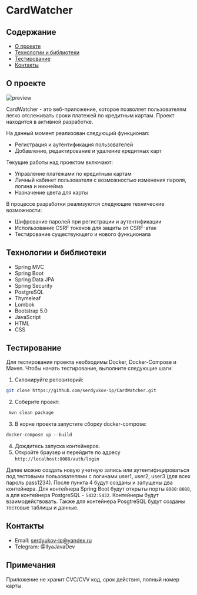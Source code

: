 # CardWatcher

## Содержание
- [О проекте](#о-проекте)
- [Технологии и библиотеки](#технологии-и-библиотеки)
- [Тестирование](#тестирование)
- [Контакты](#контакты)

## О проекте

![preview](https://github.com/serdyukov-ip/CardWatcher/assets/53144887/40f4ed7e-f140-451d-8388-293011ac44c9)

CardWatcher - это веб-приложение, которое позволяет пользователям легко отслеживать сроки платежей по кредитным картам. Проект находится в активной разработке.

На данный момент реализован следующий функционал:
- Регистрация и аутентификация пользователей
- Добавление, редактирование и удаление кредитных карт

Текущие работы над проектом включают:
- Управление платежами по кредитным картам
- Личный кабинет пользователя с возможностью изменения пароля, логина и никнейма
- Назначение цвета для карты

В процессе разработки реализуются следующие технические возможности:
- Шифрование паролей при регистрации и аутентификации
- Использование CSRF токенов для защиты от CSRF-атак
- Тестирование существующего и нового функционала

## Технологии и библиотеки

- Spring MVC
- Spring Boot
- Spring Data JPA
- Spring Security
- PostgreSQL
- Thymeleaf
- Lombok
- Bootstrap 5.0
- JavaScript
- HTML
- CSS

## Тестирование

Для тестирования проекта необходимы Docker, Docker-Compose и Maven. Чтобы начать тестирование, выполните следующие шаги:

1. Склонируйте репозиторий:
```bash
git clone https://github.com/serdyukov-ip/CardWatcher.git
```
2. Соберите проект:
```bash
 mvn clean package
```
3. В корне проекта запустите сборку docker-compose:
```dockerfile
docker-compose up --build
```
4. Дождитесь запуска контейнеров.
5. Откройте браузер и перейдите по адресу `http://localhost:8080/auth/login`

Далее можно создать новую учетную запись или аутентифицироваться под тестовыми пользователями с логинами user1, user2, user3 (для всех пароль pass1234).
После пункта 4 будут созданы и запущены два контейнера. Для контейнера Spring Boot будут открыты порты `8080:8080`, а для контейнера PostgreSQL - `5432:5432`. Контейнеры будут взаимодействовать. 
Также для контейнера PosgtreSQL будут созданы тестовые таблицы и данные. 

## Контакты

- Email: serdyukov-ip@yandex.ru
- Telegram: @IlyaJavaDev

## Примечания

Приложение не хранит CVC/CVV код, срок действия, полный номер карты.
